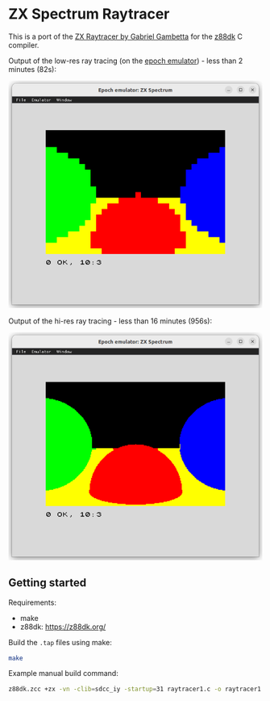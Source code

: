 # ZX Spectrum Raytracer

This is a port of the [ZX Raytracer by Gabriel Gambetta](https://gabrielgambetta.com/zx-raytracer.html) for the [z88dk](https://z88dk.org/) C compiler.

Output of the low-res ray tracing (on the [epoch emulator](https://github.com/ghidosoft/epoch)) - less than 2 minutes (82s):

![raytracer1](images/raytracer1.png)

Output of the hi-res ray tracing - less than 16 minutes (956s):

![raytracer3](images/raytracer3.png)

## Getting started

Requirements:
* make
* z88dk: https://z88dk.org/

Build the `.tap` files using make:

```bash
make
```

Example manual build command:

```bash
z88dk.zcc +zx -vn -clib=sdcc_iy -startup=31 raytracer1.c -o raytracer1 -create-app -lm
```
